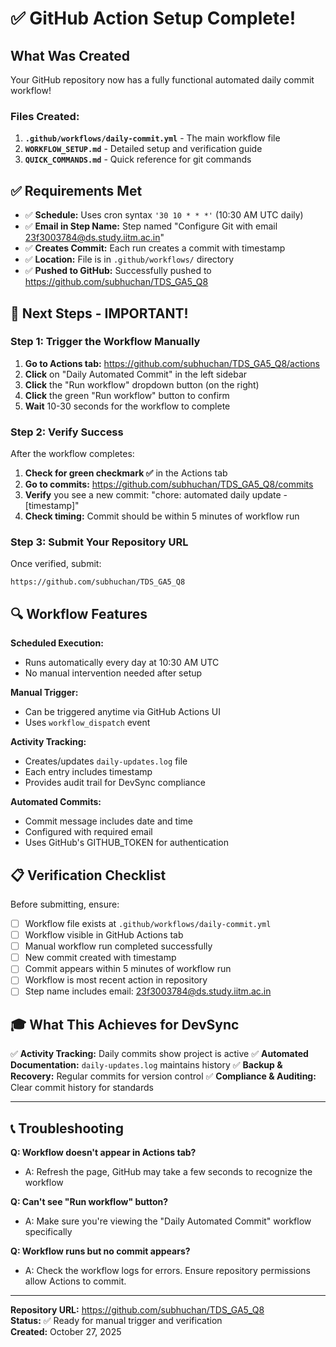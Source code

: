# ✅ GitHub Action Setup Complete!

## What Was Created

Your GitHub repository now has a fully functional automated daily commit workflow!

### Files Created:
1. **`.github/workflows/daily-commit.yml`** - The main workflow file
2. **`WORKFLOW_SETUP.md`** - Detailed setup and verification guide
3. **`QUICK_COMMANDS.md`** - Quick reference for git commands

## ✅ Requirements Met

- ✅ **Schedule:** Uses cron syntax `'30 10 * * *'` (10:30 AM UTC daily)
- ✅ **Email in Step Name:** Step named "Configure Git with email 23f3003784@ds.study.iitm.ac.in"
- ✅ **Creates Commit:** Each run creates a commit with timestamp
- ✅ **Location:** File is in `.github/workflows/` directory
- ✅ **Pushed to GitHub:** Successfully pushed to https://github.com/subhuchan/TDS_GA5_Q8

## 🎯 Next Steps - IMPORTANT!

### Step 1: Trigger the Workflow Manually

1. **Go to Actions tab:** https://github.com/subhuchan/TDS_GA5_Q8/actions
2. **Click** on "Daily Automated Commit" in the left sidebar
3. **Click** the "Run workflow" dropdown button (on the right)
4. **Click** the green "Run workflow" button to confirm
5. **Wait** 10-30 seconds for the workflow to complete

### Step 2: Verify Success

After the workflow completes:

1. **Check for green checkmark ✅** in the Actions tab
2. **Go to commits:** https://github.com/subhuchan/TDS_GA5_Q8/commits
3. **Verify** you see a new commit: "chore: automated daily update - [timestamp]"
4. **Check timing:** Commit should be within 5 minutes of workflow run

### Step 3: Submit Your Repository URL

Once verified, submit:
```
https://github.com/subhuchan/TDS_GA5_Q8
```

## 🔍 Workflow Features

**Scheduled Execution:**
- Runs automatically every day at 10:30 AM UTC
- No manual intervention needed after setup

**Manual Trigger:**
- Can be triggered anytime via GitHub Actions UI
- Uses `workflow_dispatch` event

**Activity Tracking:**
- Creates/updates `daily-updates.log` file
- Each entry includes timestamp
- Provides audit trail for DevSync compliance

**Automated Commits:**
- Commit message includes date and time
- Configured with required email
- Uses GitHub's GITHUB_TOKEN for authentication

## 📋 Verification Checklist

Before submitting, ensure:

- [ ] Workflow file exists at `.github/workflows/daily-commit.yml`
- [ ] Workflow visible in GitHub Actions tab
- [ ] Manual workflow run completed successfully
- [ ] New commit created with timestamp
- [ ] Commit appears within 5 minutes of workflow run
- [ ] Workflow is most recent action in repository
- [ ] Step name includes email: 23f3003784@ds.study.iitm.ac.in

## 🎓 What This Achieves for DevSync

✅ **Activity Tracking:** Daily commits show project is active
✅ **Automated Documentation:** `daily-updates.log` maintains history
✅ **Backup & Recovery:** Regular commits for version control
✅ **Compliance & Auditing:** Clear commit history for standards

---

## 📞 Troubleshooting

**Q: Workflow doesn't appear in Actions tab?**
- A: Refresh the page, GitHub may take a few seconds to recognize the workflow

**Q: Can't see "Run workflow" button?**
- A: Make sure you're viewing the "Daily Automated Commit" workflow specifically

**Q: Workflow runs but no commit appears?**
- A: Check the workflow logs for errors. Ensure repository permissions allow Actions to commit.

---

**Repository URL:** https://github.com/subhuchan/TDS_GA5_Q8  
**Status:** ✅ Ready for manual trigger and verification  
**Created:** October 27, 2025
